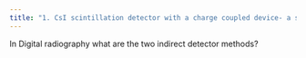 ```yaml
---
title: "1. CsI scintillation detector with a charge coupled device- a silicon based CCD (sensitive to light) and TFT  2/ CsI or Gd with a storage capacior and Thin Film Transistor."
---
```

In Digital radiography what are the two indirect detector methods?


